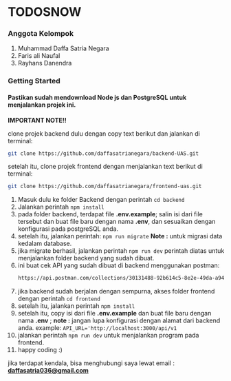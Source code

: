 # TODOSNOW

### Anggota Kelompok

1. Muhammad Daffa Satria Negara
2. Faris ali Naufal
3. Rayhans Danendra

### Getting Started

#### Pastikan sudah mendownload Node js dan PostgreSQL untuk menjalankan projek ini.
**IMPORTANT NOTE!!**

clone projek backend dulu dengan copy text berikut dan jalankan di terminal:
```bash
git clone https://github.com/daffasatrianegara/backend-UAS.git
```

setelah itu, clone projek frontend dengan menjalankan text berikut di terminal:
```bash
git clone https://github.com/daffasatrianegara/frontend-uas.git
```
1. Masuk dulu ke folder Backend dengan perintah `cd backend`
2. Jalankan perintah `npm install`
3. pada folder backend, terdapat file **.env.example**; salin isi dari file tersebut dan buat file baru dengan nama **.env**, dan sesuaikan dengan konfigurasi pada postgreSQL anda.
4. setelah itu, jalankan perintah:
   `npm run migrate`
   **Note :** untuk migrasi data kedalam database.
5. jika migrate berhasil, jalankan perintah `npm run dev`
   perintah diatas untuk menjalankan folder backend yang sudah dibuat.
6. ini buat cek API yang sudah dibuat di backend menggunakan postman:
   ```bash
   https://api.postman.com/collections/30131488-92b614c5-8e2e-49da-a947-3af0f253f002?access_key=PMAT-01HJ6NZ8RTSF8T4JTQRGSKF1RA
   ```
7. jika backend sudah berjalan dengan sempurna, akses folder frontend dengan perintah `cd frontend`
8. setelah itu, jalankan perintah `npm install`
9. setelah itu, copy isi dari file **.env.example** dan buat file baru dengan nama **.env** ; **note :** jangan lupa konfigurasi dengan alamat dari backend anda. example: ``API_URL='http://localhost:3000/api/v1``
10. jalankan perintah `npm run dev` untuk menjalankan program pada frontend.
11. happy coding :)

jika terdapat kendala, bisa menghubungi saya lewat email : **daffasatria036@gmail.com**